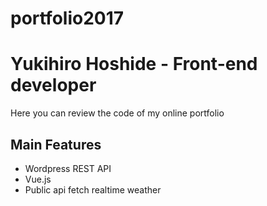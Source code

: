 # portfolio2017


# Yukihiro Hoshide - Front-end developer

Here you can review the code of my online portfolio

## Main Features

- Wordpress REST API
- Vue.js
- Public api fetch realtime weather
